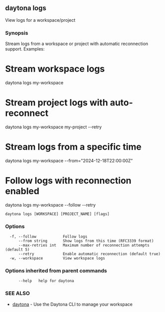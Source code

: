 ## daytona logs

View logs for a workspace/project

### Synopsis

Stream logs from a workspace or project with automatic reconnection support.
Examples:
  # Stream workspace logs
  daytona logs my-workspace

  # Stream project logs with auto-reconnect
  daytona logs my-workspace my-project --retry

  # Stream logs from a specific time
  daytona logs my-workspace --from="2024-12-18T22:00:00Z"

  # Follow logs with reconnection enabled
  daytona logs my-workspace --follow --retry

```
daytona logs [WORKSPACE] [PROJECT_NAME] [flags]
```

### Options

```
  -f, --follow            Follow logs
      --from string       Show logs from this time (RFC3339 format)
      --max-retries int   Maximum number of reconnection attempts (default 5)
      --retry             Enable automatic reconnection (default true)
  -w, --workspace         View workspace logs
```

### Options inherited from parent commands

```
      --help   help for daytona
```

### SEE ALSO

* [daytona](daytona.md)	 - Use the Daytona CLI to manage your workspace

